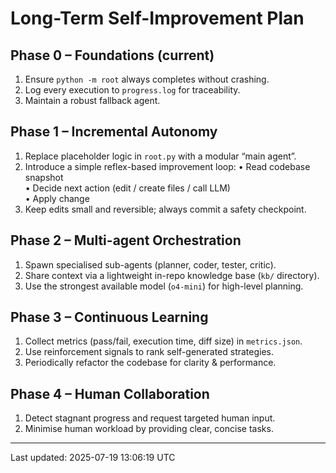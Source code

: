 # Long-Term Self-Improvement Plan

## Phase 0 – Foundations (current)
1. Ensure `python -m root` always completes without crashing.
2. Log every execution to `progress.log` for traceability.
3. Maintain a robust fallback agent.

## Phase 1 – Incremental Autonomy
1. Replace placeholder logic in `root.py` with a modular “main agent”.
2. Introduce a simple reflex-based improvement loop:
   • Read codebase snapshot  
   • Decide next action (edit / create files / call LLM)  
   • Apply change  
3. Keep edits small and reversible; always commit a safety checkpoint.

## Phase 2 – Multi-agent Orchestration
1. Spawn specialised sub-agents (planner, coder, tester, critic).
2. Share context via a lightweight in-repo knowledge base (`kb/` directory).
3. Use the strongest available model (`o4-mini`) for high-level planning.

## Phase 3 – Continuous Learning
1. Collect metrics (pass/fail, execution time, diff size) in `metrics.json`.
2. Use reinforcement signals to rank self-generated strategies.
3. Periodically refactor the codebase for clarity & performance.

## Phase 4 – Human Collaboration
1. Detect stagnant progress and request targeted human input.
2. Minimise human workload by providing clear, concise tasks.

---

Last updated: 2025-07-19 13:06:19 UTC
